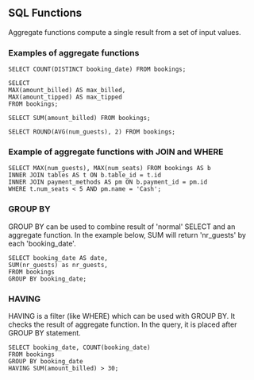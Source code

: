 ## SQL Functions

Aggregate functions compute a single result from a set of input values.

### Examples of aggregate functions

    SELECT COUNT(DISTINCT booking_date) FROM bookings;

    SELECT
    MAX(amount_billed) AS max_billed,
    MAX(amount_tipped) AS max_tipped
    FROM bookings;

    SELECT SUM(amount_billed) FROM bookings;

    SELECT ROUND(AVG(num_guests), 2) FROM bookings;

### Example of aggregate functions with JOIN and WHERE

    SELECT MAX(num_guests), MAX(num_seats) FROM bookings AS b
    INNER JOIN tables AS t ON b.table_id = t.id
    INNER JOIN payment_methods AS pm ON b.payment_id = pm.id
    WHERE t.num_seats < 5 AND pm.name = 'Cash';

### GROUP BY

GROUP BY can be used to combine result of 'normal' SELECT and an aggregate function.
In the example below, SUM will return 'nr_guests' by each 'booking_date'.

    SELECT booking_date AS date,
    SUM(nr_guests) as nr_guests,
    FROM bookings
    GROUP BY booking_date;

### HAVING

HAVING is a filter (like WHERE) which can be used with GROUP BY. It checks the result of aggregate function. In the query, it is placed after GROUP BY statement.

    SELECT booking_date, COUNT(booking_date)
    FROM bookings
    GROUP BY booking_date
    HAVING SUM(amount_billed) > 30;